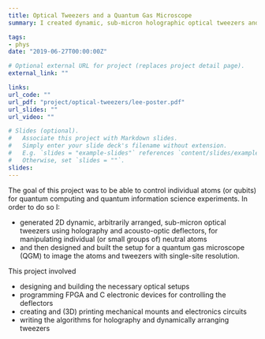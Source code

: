 ```yaml
---
title: Optical Tweezers and a Quantum Gas Microscope
summary: I created dynamic, sub-micron holographic optical tweezers and a Quantum Gas Microscope with sub-micron resolution in order to manipulate individual atoms (or qubits) for quantum computing and quantum information science experiments. This work won a William A. Lee Research award, and will be published soon.

tags:
- phys
date: "2019-06-27T00:00:00Z"

# Optional external URL for project (replaces project detail page).
external_link: ""

links:
url_code: ""
url_pdf: "project/optical-tweezers/lee-poster.pdf"
url_slides: ""
url_video: ""

# Slides (optional).
#   Associate this project with Markdown slides.
#   Simply enter your slide deck's filename without extension.
#   E.g. `slides = "example-slides"` references `content/slides/example-slides.md`.
#   Otherwise, set `slides = ""`.
slides:
---
```


The goal of this project was to be able to control individual atoms (or qubits) for quantum computing and quantum information science experiments. In order to do so I:
- generated 2D dynamic, arbitrarily arranged, sub-micron optical tweezers using holography and acousto-optic deflectors, for manipulating individual (or small groups of) neutral atoms
- and then designed and built the setup for a quantum gas microscope (QGM) to image the atoms and tweezers with single-site resolution.

This project involved
- designing and building the necessary optical setups
- programming FPGA and C electronic devices for controlling the deflectors
- creating and (3D) printing mechanical mounts and electronics circuits
- writing the algorithms for holography and dynamically arranging tweezers

